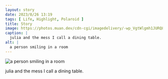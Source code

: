 ```yaml
---
layout: story
date: 2023/8/26 13:19
tags: [ Life, Highlight, Polaroid ]
title: Story
image: https://photos.muan.dev/cdn-cgi/imagedelivery/-wp_VgtWlgmh1JURQ8t1mg/632ca038-23e9-4302-8919-f30536da5600/public
caption: |
  julia and the mess I call a dining table.
alt: |
  a person smiling in a room
---
```


![a person smiling in a room](https://photos.muan.dev/cdn-cgi/imagedelivery/-wp_VgtWlgmh1JURQ8t1mg/632ca038-23e9-4302-8919-f30536da5600/public)

julia and the mess I call a dining table.
